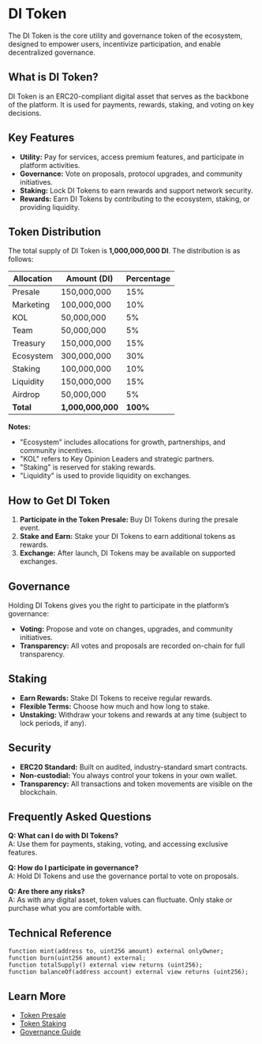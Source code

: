 # DI Token

The DI Token is the core utility and governance token of the ecosystem, designed to empower users, incentivize participation, and enable decentralized governance.

## What is DI Token?

DI Token is an ERC20-compliant digital asset that serves as the backbone of the platform. It is used for payments, rewards, staking, and voting on key decisions.

## Key Features

- **Utility:** Pay for services, access premium features, and participate in platform activities.
- **Governance:** Vote on proposals, protocol upgrades, and community initiatives.
- **Staking:** Lock DI Tokens to earn rewards and support network security.
- **Rewards:** Earn DI Tokens by contributing to the ecosystem, staking, or providing liquidity.

## Token Distribution

The total supply of DI Token is **1,000,000,000 DI**. The distribution is as follows:

| Allocation         | Amount (DI)      | Percentage |
|--------------------|------------------|------------|
| Presale            | 150,000,000      | 15%        |
| Marketing          | 100,000,000      | 10%        |
| KOL                | 50,000,000       | 5%         |
| Team               | 50,000,000       | 5%         |
| Treasury           | 150,000,000      | 15%        |
| Ecosystem          | 300,000,000      | 30%        |
| Staking            | 100,000,000      | 10%        |
| Liquidity          | 150,000,000      | 15%        |
| Airdrop            | 50,000,000       | 5%         |
| **Total**          | **1,000,000,000**| **100%**   |

**Notes:**
- "Ecosystem" includes allocations for growth, partnerships, and community incentives.
- "KOL" refers to Key Opinion Leaders and strategic partners.
- "Staking" is reserved for staking rewards.
- "Liquidity" is used to provide liquidity on exchanges.

## How to Get DI Token

1. **Participate in the Token Presale:** Buy DI Tokens during the presale event.
2. **Stake and Earn:** Stake your DI Tokens to earn additional tokens as rewards.
3. **Exchange:** After launch, DI Tokens may be available on supported exchanges.

## Governance

Holding DI Tokens gives you the right to participate in the platform’s governance:

- **Voting:** Propose and vote on changes, upgrades, and community initiatives.
- **Transparency:** All votes and proposals are recorded on-chain for full transparency.

## Staking

- **Earn Rewards:** Stake DI Tokens to receive regular rewards.
- **Flexible Terms:** Choose how much and how long to stake.
- **Unstaking:** Withdraw your tokens and rewards at any time (subject to lock periods, if any).

## Security

- **ERC20 Standard:** Built on audited, industry-standard smart contracts.
- **Non-custodial:** You always control your tokens in your own wallet.
- **Transparency:** All transactions and token movements are visible on the blockchain.

## Frequently Asked Questions

**Q: What can I do with DI Tokens?**  
A: Use them for payments, staking, voting, and accessing exclusive features.

**Q: How do I participate in governance?**  
A: Hold DI Tokens and use the governance portal to vote on proposals.

**Q: Are there any risks?**  
A: As with any digital asset, token values can fluctuate. Only stake or purchase what you are comfortable with.

## Technical Reference

```solidity
function mint(address to, uint256 amount) external onlyOwner;
function burn(uint256 amount) external;
function totalSupply() external view returns (uint256);
function balanceOf(address account) external view returns (uint256);
```

## Learn More

- [Token Presale](../../tokenomics/token-presale.md)
- [Token Staking](../../tokenomics/token-staking.md)
- [Governance Guide](../../guides/governance.md)
